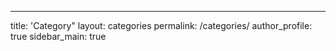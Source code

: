 ---
title: 'Category"
layout: categories
permalink: /categories/
author_profile: true
sidebar_main: true